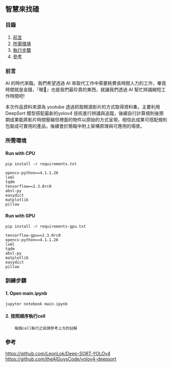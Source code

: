 ## 智慧來找碴

### 目錄
1. [前言](#前言)
2. [所需環境](#所需環境)
3. [執行步驟](#執行步驟)
4. [參考](#參考)

### 前言
AI 的時代來臨，我們希望透過 AI 來取代工作中需要耗費長時間人力的工作，畢竟時間就是金錢，『眼👀』也是我們最珍貴的東西，就讓我們透過 AI 幫忙辨識縮短工作時間吧!

本次作品資料來源為 youtube 透過抓取開源影片的方式取得資料集，主要利用 DeepSort 模型搭配最新的yolov4 技術進行辨識與追蹤，後續自行計算規則後預期成果能將影片時間壓縮但裡面的物件以原始的方式呈現，相信此成果可搭配規則包裝成可實用的產品，後續會於簡報中附上架構原理與可應用的場景。

### 所需環境
#### Run with CPU
```python=
pip install -r requirements.txt
```
```gherkin
opencv-python==4.1.1.26
lxml
tqdm
tensorflow==2.3.0rc0
absl-py
easydict
matplotlib
pillow
```

#### Run with GPU
```python=
pip install -r requirements-gpu.txt
```
```gherkin
tensorflow-gpu==2.3.0rc0
opencv-python==4.1.1.26
lxml
tqdm
absl-py
matplotlib
easydict
pillow
```

### 訓練步驟
#### 1. Open main.ipynb
```python=
jupyter notebook main.ipynb
```

#### 2. 按照順序執行cell
```gherkin
    每個cell執行之前請參考上方的註解
```

### 參考
https://github.com/LeonLok/Deep-SORT-YOLOv4
https://github.com/theAIGuysCode/yolov4-deepsort